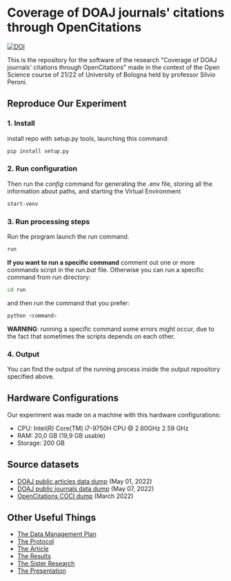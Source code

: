 # Coverage of DOAJ journals' citations through OpenCitations
[![DOI](https://zenodo.org/badge/486368166.svg)](https://zenodo.org/badge/latestdoi/486368166)

This is the repository for the software of the research "Coverage of DOAJ journals' citations through OpenCitations" made in the context of the Open Science course of 21/22 of University of Bologna held by professor Silvio Peroni.

## Reproduce Our Experiment


### 1. Install

install repo with setup.py tools, launching this command:

```bash
pip install setup.py
```
### 2. Run configuration

Then run the _config_ command for generating the .env file, storing all the information about paths, and
starting the Virtual Environment

```bash
start-venv
```

### 3. Run processing steps

Run the program launch the _run_ command.

```bash
run
```

**If you want to run a specific command** comment out one or more commands script in the _run.bat_ file. Otherwise
you can run a specific command from run directory:

```bash
cd run
```

and then run the command that you prefer:

```bash
python <command>
```

**WARNING**: running a specific command some errors might occur, due to the fact that sometimes the scripts depends on 
each other.

### 4. Output

You can find the output of the running process inside the output repository specified above.

## Hardware Configurations
Our experiment was made on a machine with this hardware configurations:
* CPU: Intel(R) Core(TM) i7-9750H CPU @ 2.60GHz   2.59 GHz
* RAM: 20,0 GB (19,9 GB usable)
* Storage: 200 GB

## Source datasets
* [DOAJ public articles data dump](https://doaj.org/public-data-dump/article) (May 01, 2022)
* [DOAJ public journals data dump](https://doaj.org/public-data-dump/journal) (May 07, 2022)
* [OpenCitations COCI dump](https://opencitations.net/download#coci) (March 2022)

## Other Useful Things

* [The Data Management Plan](https://doi.org/10.5281/zenodo.6417367)
* [The Protocol](https://dx.doi.org/10.17504/protocols.io.n92ldz598v5b/v4)
* [The Article](https://doi.org/10.5281/zenodo.6574741)
* [The Results](https://doi.org/10.5281/zenodo.6573889)
* [The Sister Research](https://github.com/open-sci/2021-2022-la-chouffe-code)
* [The Presentation](https://doi.org/10.5281/zenodo.6579115)
